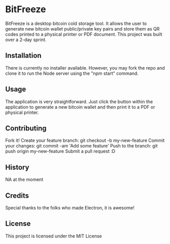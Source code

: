 # BitFreeze

BitFreeze is a desktop bitcoin cold storage tool.  It allows the user to generate new bitcoin wallet public/private key pairs and store them as QR codes printed to a physical printer or PDF document.  This project was built over a 2-day sprint.

## Installation

There is currently no installer available.  However, you may fork the repo and clone it to run the Node server using the "npm start" command.

## Usage

The application is very straightforward.  Just click the button within the application to generate a new bitcoin wallet and then print it to a PDF or physical printer.

## Contributing

Fork it!
Create your feature branch: git checkout -b my-new-feature
Commit your changes: git commit -am 'Add some feature'
Push to the branch: git push origin my-new-feature
Submit a pull request :D

## History

NA at the moment

## Credits

Special thanks to the folks who made Electron, it is awesome! 

## License

This project is licensed under the MIT License

